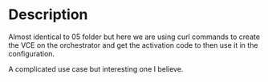 # Description

Almost identical to 05 folder but here we are using curl commands to create the VCE on the orchestrator and get the activation code to then use it in the configuration.

A complicated use case but interesting one I believe.
